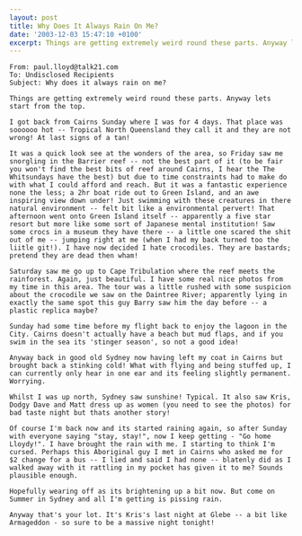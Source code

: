 ```yaml
---
layout: post
title: Why Does It Always Rain On Me?
date: '2003-12-03 15:47:10 +0100'
excerpt: Things are getting extremely weird round these parts. Anyway lets start from the top.
---
```

    From: paul.lloyd@talk21.com
    To: Undisclosed Recipients
    Subject: Why does it always rain on me?

    Things are getting extremely weird round these parts. Anyway lets start from the top.

    I got back from Cairns Sunday where I was for 4 days. That place was soooooo hot -- Tropical North Queensland they call it and they are not wrong! At last signs of a tan!

    It was a quick look see at the wonders of the area, so Friday saw me snorgling in the Barrier reef -- not the best part of it (to be fair you won't find the best bits of reef around Cairns, I hear the The Whitsundays have the best) but due to time constraints had to make do with what I could afford and reach. But it was a fantastic experience none the less; a 2hr boat ride out to Green Island, and an awe inspiring view down under! Just swimming with these creatures in there natural environment -- felt bit like a environmental pervert! That afternoon went onto Green Island itself -- apparently a five star resort but more like some sort of Japanese mental institution! Saw some crocs in a museum they have there -- a little one scared the shit out of me -- jumping right at me (when I had my back turned too the liitle git!). I have now decided I hate crocodiles. They are bastards; pretend they are dead then wham!

    Saturday saw me go up to Cape Tribulation where the reef meets the rainforest. Again, just beautiful. I have some real nice photos from my time in this area. The tour was a little rushed with some suspicion about the crocodile we saw on the Daintree River; apparently lying in exactly the same spot this guy Barry saw him the day before -- a plastic replica maybe?

    Sunday had some time before my flight back to enjoy the lagoon in the City. Cairns doesn't actually have a beach but mud flaps, and if you swim in the sea its 'stinger season', so not a good idea!

    Anyway back in good old Sydney now having left my coat in Cairns but brought back a stinking cold! What with flying and being stuffed up, I can currently only hear in one ear and its feeling slightly permanent. Worrying.

    Whilst I was up north, Sydney saw sunshine! Typical. It also saw Kris, Dodgy Dave and Matt dress up as women (you need to see the photos) for bad taste night but thats another story!

    Of course I'm back now and its started raining again, so after Sunday with everyone saying "stay, stay!", now I keep getting - "Go home Lloydy!". I have brought the rain with me. I starting to think I'm cursed. Perhaps this Aboriginal guy I met in Cairns who asked me for $2 change for a bus -- I lied and said I had none -- blatenly did as I walked away with it rattling in my pocket has given it to me? Sounds plausible enough.

    Hopefully wearing off as its brightening up a bit now. But come on Summer in Sydney and all I'm getting is pissing rain.

    Anyway that's your lot. It's Kris's last night at Glebe -- a bit like Armageddon - so sure to be a massive night tonight!